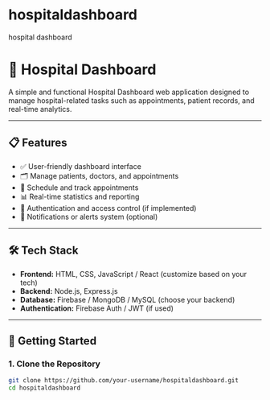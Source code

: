 # hospitaldashboard
hospital dashboard
# 🏥 Hospital Dashboard

A simple and functional Hospital Dashboard web application designed to manage hospital-related tasks such as appointments, patient records, and real-time analytics.

---

## 📋 Features

- ✅ User-friendly dashboard interface
- 🗂️ Manage patients, doctors, and appointments
- 📅 Schedule and track appointments
- 📊 Real-time statistics and reporting
- 🔐 Authentication and access control (if implemented)
- 💬 Notifications or alerts system (optional)

---

## 🛠️ Tech Stack

- **Frontend:** HTML, CSS, JavaScript / React (customize based on your tech)
- **Backend:** Node.js, Express.js
- **Database:** Firebase / MongoDB / MySQL (choose your backend)
- **Authentication:** Firebase Auth / JWT (if used)

---

## 🚀 Getting Started

### 1. Clone the Repository

```bash
git clone https://github.com/your-username/hospitaldashboard.git
cd hospitaldashboard

